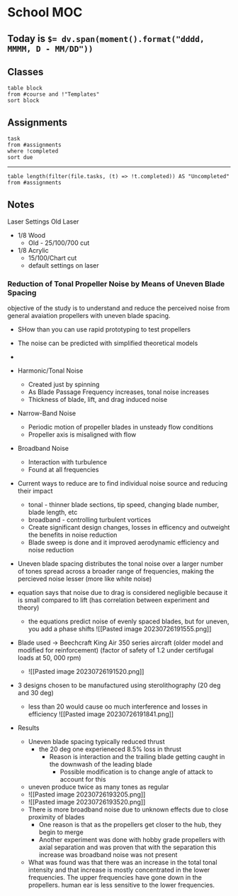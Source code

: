 # School MOC

## Today is `$= dv.span(moment().format("dddd, MMMM, D - MM/DD"))`

## Classes

```dataview
table block
from #course and !"Templates"
sort block
```

## Assignments
```dataview
task
from #assignments
where !completed
sort due
```
---
```dataview
table length(filter(file.tasks, (t) => !t.completed)) AS "Uncompleted"
from #assignments

```

## Notes

Laser Settings
Old Laser
- 1/8 Wood
	- Old - 25/100/700 cut
- 1/8 Acrylic
	- 15/100/Chart cut
	- default settings on laser




### Reduction of Tonal Propeller Noise by Means of Uneven Blade Spacing
objective of the study is to understand and reduce the perceived noise from general avaiation propellers with uneven blade spacing.
- SHow than you can use rapid prototyping to test propellers
- The noise can be predicted with simplified theoretical models
- 

- Harmonic/Tonal Noise
	- Created just by spinning
	- As Blade Passage Frequency increases, tonal noise increases
	- Thickness of blade, lift, and drag induced noise
- Narrow-Band Noise
	- Periodic motion of propeller blades in unsteady flow conditions
	- Propeller axis is misaligned with flow
- Broadband Noise
	- Interaction with turbulence
	- Found at all frequencies

- Current ways to reduce are to find individual noise source and reducing their impact
	- tonal - thinner blade sections, tip speed, changing blade number, blade length, etc
	- broadband - controlling turbulent vortices
	- Create significant design changes, losses in efficency and outweight the benefits in noise reduction
	- Blade sweep is done and it improved aerodynamic efficiency and noise reduction

- Uneven blade spacing distributes the tonal noise over a larger number of tones spread across a broader range of frequencies, making the percieved noise lesser (more like white noise)
- equation says that noise due to drag is considered negligible because it is small compared to lift (has correlation between experiment and theory)
	- the equations predict noise of evenly spaced blades, but for uneven, you add a phase shifts
	![[Pasted image 20230726191555.png]]

- Blade used → Beechcraft King Air 350 series aircraft (older model and modified for reinforcement) (factor of safety of 1.2 under certifugal loads at 50, 000 rpm)
	- ![[Pasted image 20230726191520.png]]

- 3 designs chosen to be manufactured using sterolithography (20 deg and 30 deg)
	- less than 20 would cause oo much interference and losses in efficiency
![[Pasted image 20230726191841.png]]

- Results
	- Uneven blade spacing typically reduced thrust
		- the 20 deg one experieneced 8.5% loss in thrust
			- Reason is interaction and the trailing blade getting caught in the downwash of the leading blade
				- Possible modification is to change angle of attack to account for this
	- uneven produce twice as many tones as regular
	- ![[Pasted image 20230726193205.png]]
	- ![[Pasted image 20230726193520.png]]
	- There is more broadband noise due to unknown effects due to close proximity of blades
		- One reason is that as the propellers get closer to the hub, they begin to merge
		- Another experiment was done with hobby grade propellers with axial separation and was proven that with the separation this increase was broadband noise was not present
	- What was found was that there was an increase in the total tonal intensity and that increase is mostly concentrated in the lower frequencies. The upper frequencies have gone down in the propellers. human ear is less sensitive to the lower frequencies.
